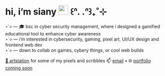 # hi, i’m siany <img src="https://media.giphy.com/media/hvRJCLFzcasrR4ia7z/giphy.gif" width="30"/> ꒰ᐢ. .ᐢ꒱₊˚⊹

⋆˙⟡ — 🎓 bsc in cyber security management, where i designed a gamified educational tool to enhance cyber awareness </br>
⋆˙⟡ — i’m interested in cybersecurity, gaming, pixel art, UI/UX design and frontend web dev </br>
⋆˙⟡ — down to collab on games, cybery things, or cool web builds  


[🎨 artstation](https://pharrahlita.artstation.com/) for some of my pixels and scribbles
📫 [email](mailto:pharrahlita@gmail.com) • 🌐 [portfolio coming soon](x)
